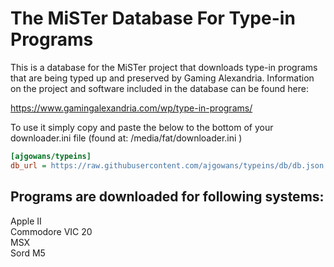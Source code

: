 # The MiSTer Database For Type-in Programs 

This is a database for the MiSTer project that downloads type-in programs that are being typed up and preserved by Gaming Alexandria.  Information on the project and software included in the database can be found here:

https://www.gamingalexandria.com/wp/type-in-programs/


To use it simply copy and paste the below to the bottom of your downloader.ini file (found at: /media/fat/downloader.ini )

```ini
[ajgowans/typeins]
db_url = https://raw.githubusercontent.com/ajgowans/typeins/db/db.json.zip
```



 ## Programs are downloaded for following systems:
 
 Apple II <br>
 Commodore VIC 20 <br>
 MSX <br>
 Sord M5 <br>
 
 
